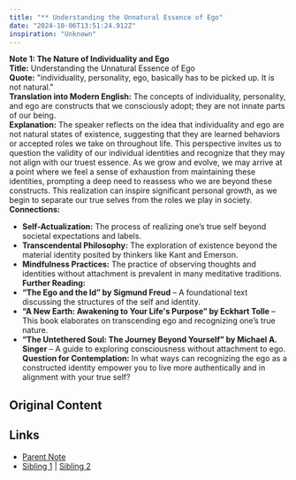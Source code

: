 ```yaml
---
title: "** Understanding the Unnatural Essence of Ego"
date: "2024-10-06T13:51:24.912Z"
inspiration: "Unknown"
---
```



**Note 1: The Nature of Individuality and Ego**  
**Title:** Understanding the Unnatural Essence of Ego  
**Quote:** "individuality, personality, ego, basically has to be picked up. It is not natural."  
**Translation into Modern English:** The concepts of individuality, personality, and ego are constructs that we consciously adopt; they are not innate parts of our being.  
**Explanation:** The speaker reflects on the idea that individuality and ego are not natural states of existence, suggesting that they are learned behaviors or accepted roles we take on throughout life. This perspective invites us to question the validity of our individual identities and recognize that they may not align with our truest essence. As we grow and evolve, we may arrive at a point where we feel a sense of exhaustion from maintaining these identities, prompting a deep need to reassess who we are beyond these constructs. This realization can inspire significant personal growth, as we begin to separate our true selves from the roles we play in society.  
**Connections:**  
- **Self-Actualization:** The process of realizing one’s true self beyond societal expectations and labels.  
- **Transcendental Philosophy:** The exploration of existence beyond the material identity posited by thinkers like Kant and Emerson.  
- **Mindfulness Practices:** The practice of observing thoughts and identities without attachment is prevalent in many meditative traditions.  
**Further Reading:**  
- **“The Ego and the Id” by Sigmund Freud** – A foundational text discussing the structures of the self and identity.  
- **“A New Earth: Awakening to Your Life's Purpose” by Eckhart Tolle** – This book elaborates on transcending ego and recognizing one’s true nature.  
- **“The Untethered Soul: The Journey Beyond Yourself” by Michael A. Singer** – A guide to exploring consciousness without attachment to ego.  
**Question for Contemplation:** In what ways can recognizing the ego as a constructed identity empower you to live more authentically and in alignment with your true self?  


## Original Content



## Links

- [Parent Note](/parent-note.md)
- [Sibling 1](/zettel1.md) | [Sibling 2](/zettel2.md)

